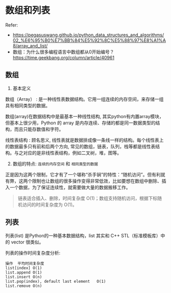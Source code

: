 # 数组和列表
Refer: 
- https://pegasuswang.github.io/python_data_structures_and_algorithms/02_%E6%95%B0%E7%BB%84%E5%92%8C%E5%88%97%E8%A1%A8/array_and_list/
- 数组：为什么很多编程语言中数组都从0开始编号？ https://time.geekbang.org/column/article/40961

## 数组
1. 基本定义

数组（Array）
: 是一种线性表数据结构。它用一组连续的内存空间，来存储一组具有相同类型的数据。

数组(array)在数据结构中是最基本一种线性结构, 其实python有内置array模块，但基本上很少用，Python 的 array 是内存连续、存储的都是同一数据类型的结构，而且只能存数值和字符。

线性表结构
: 顾名思义, 线性表就是数据排成像一条线一样的结构。每个线性表上的数据最多只有前和后两个方向, 常见的数组，链表，队列，栈等都是线性表结构。与之对应的是非线性表结构，例如二叉树，堆，图等。

2. 数组的特点: `连续的内存空间` 和 `相同类型的数据`

正是因为这两个限制，它才有了一个堪称“杀手锏”的特性：“随机访问”。但有利就有弊，这两个限制也让数组的很多操作变得非常低效，比如要想在数组中删除、插入一个数据，为了保证连续性，就需要做大量的数据搬移工作。

> 链表适合插入、删除，时间复杂度 O(1)；数组支持随机访问，根据下标随机访问的时间复杂度为 O(1)。


## 列表
列表(list) 是Python的一种基本数据结构，list 其实和 C++ STL（标准模板库）中的 vector 很类似。

列表的操作时间复杂度分析: 
```
操作	平均时间复杂度
list[index]	O(1)
list.append	O(1)
list.insert	O(n)
list.pop(index), default last element	O(1)
list.remove	O(n)
```